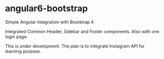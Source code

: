 # angular6-bootstrap

Simple Angular Integration with Bootstrap 4

Integrated Common Header, Sidebar and Footer components.
Also with one login page. 

This is under development. The plan is to integrate Instagram API for learning purpose. 
